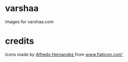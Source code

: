 # varshaa
images for varshaa.com

# credits

<div> Icons made by <a href="https://www.flaticon.com/authors/alfredo-hernandez" title="Alfredo Hernandez"> Alfredo Hernandez </a> from <a href="https://www.flaticon.com/" title="Flaticon">www.flaticon.com'</a></div>
